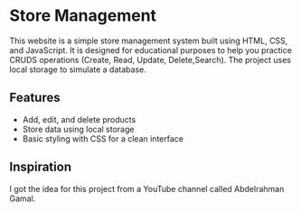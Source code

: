 # Store Management

This website is a simple store management system built using HTML, CSS, and JavaScript. It is designed for educational purposes to help you practice CRUDS operations (Create, Read, Update, Delete,Search). The project uses local storage to simulate a database.

## Features

- Add, edit, and delete products
- Store data using local storage
- Basic styling with CSS for a clean interface

## Inspiration

I got the idea for this project from a YouTube channel called Abdelrahman Gamal.


